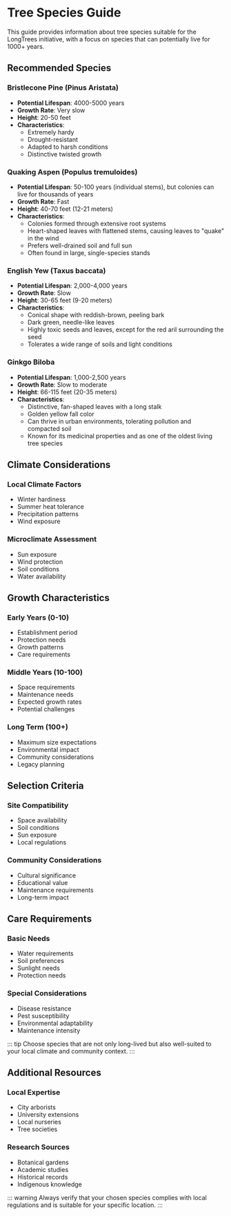 # Tree Species Guide

This guide provides information about tree species suitable for the LongTrees initiative, with a focus on species that can potentially live for 1000+ years.

## Recommended Species

### Bristlecone Pine (Pinus Aristata)
- **Potential Lifespan**: 4000-5000 years
- **Growth Rate**: Very slow
- **Height**: 20-50 feet
- **Characteristics**:
  - Extremely hardy
  - Drought-resistant
  - Adapted to harsh conditions
  - Distinctive twisted growth
### Quaking Aspen (Populus tremuloides)
- **Potential Lifespan**: 50-100 years (individual stems), but colonies can live for thousands of years 
- **Growth Rate**: Fast
- **Height**: 40-70 feet (12-21 meters) 
- **Characteristics**:
  - Colonies formed through extensive root systems
  - Heart-shaped leaves with flattened stems, causing leaves to "quake" in the wind
  - Prefers well-drained soil and full sun
  - Often found in large, single-species stands

### English Yew (Taxus baccata)
- **Potential Lifespan**: 2,000-4,000 years 
- **Growth Rate**: Slow
- **Height**: 30-65 feet (9-20 meters) 
- **Characteristics**:
  - Conical shape with reddish-brown, peeling bark
  - Dark green, needle-like leaves
  - Highly toxic seeds and leaves, except for the red aril surrounding the seed
  - Tolerates a wide range of soils and light conditions

### Ginkgo Biloba
- **Potential Lifespan**: 1,000-2,500 years 
- **Growth Rate**: Slow to moderate
- **Height**: 66-115 feet (20-35 meters) 
- **Characteristics**:
  - Distinctive, fan-shaped leaves with a long stalk
  - Golden yellow fall color
  - Can thrive in urban environments, tolerating pollution and compacted soil
  - Known for its medicinal properties and as one of the oldest living tree species


## Climate Considerations

### Local Climate Factors
- Winter hardiness
- Summer heat tolerance
- Precipitation patterns
- Wind exposure

### Microclimate Assessment
- Sun exposure
- Wind protection
- Soil conditions
- Water availability

## Growth Characteristics

### Early Years (0-10)
- Establishment period
- Protection needs
- Growth patterns
- Care requirements

### Middle Years (10-100)
- Space requirements
- Maintenance needs
- Expected growth rates
- Potential challenges

### Long Term (100+)
- Maximum size expectations
- Environmental impact
- Community considerations
- Legacy planning

## Selection Criteria

### Site Compatibility
- Space availability
- Soil conditions
- Sun exposure
- Local regulations

### Community Considerations
- Cultural significance
- Educational value
- Maintenance requirements
- Long-term impact

## Care Requirements

### Basic Needs
- Water requirements
- Soil preferences
- Sunlight needs
- Protection needs

### Special Considerations
- Disease resistance
- Pest susceptibility
- Environmental adaptability
- Maintenance intensity

::: tip
Choose species that are not only long-lived but also well-suited to your local climate and community context.
:::

## Additional Resources

### Local Expertise
- City arborists
- University extensions
- Local nurseries
- Tree societies

### Research Sources
- Botanical gardens
- Academic studies
- Historical records
- Indigenous knowledge

::: warning
Always verify that your chosen species complies with local regulations and is suitable for your specific location.
:::